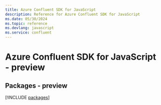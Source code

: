 ```yaml
---
title: Azure Confluent SDK for JavaScript
description: Reference for Azure Confluent SDK for JavaScript
ms.date: 05/30/2024
ms.topic: reference
ms.devlang: javascript
ms.service: confluent
---
```

# Azure Confluent SDK for JavaScript - preview
## Packages - preview
[!INCLUDE [packages](confluent-index.md)]